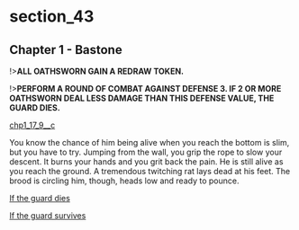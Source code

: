 
# section_43

## Chapter 1 - Bastone

!>**ALL OATHSWORN GAIN A REDRAW TOKEN.**

!>**PERFORM A ROUND OF COMBAT AGAINST DEFENSE 3. IF 2 OR MORE OATHSWORN DEAL LESS DAMAGE THAN THIS DEFENSE VALUE, THE GUARD DIES.**

[chp1_17_9__c](../../decomp/app/src/main/res/raw/chp1_17_9__c.mp3 ':include :type=audio')

You know the chance of him being alive when you reach the bottom is slim, but you have to try. Jumping from the wall, you grip the rope to slow your descent. It burns your hands and you grit back the pain. He is still alive as you reach the ground. A tremendous twitching rat lays dead at his feet. The brood is circling him, though, heads low and ready to pounce.

[If the guard dies](output/chapter1/section_45.md)

[If the guard survives](output/chapter1/section_46.md)


